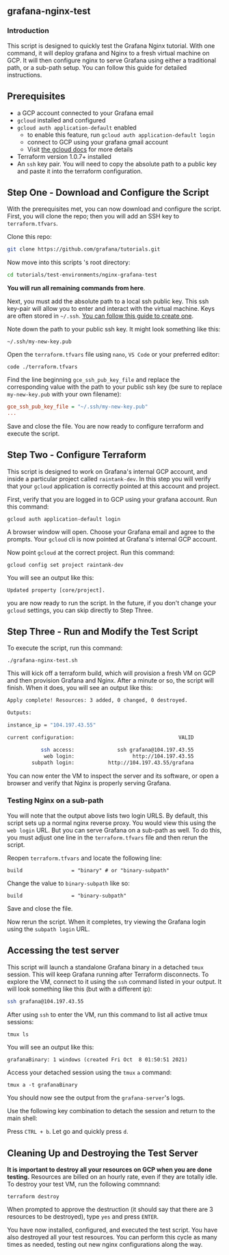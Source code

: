 ## grafana-nginx-test

### Introduction

This script is designed to quickly test the Grafana Nginx tutorial. With one command, it will deploy grafana and Nginx to a fresh virtual machine on GCP. It will then configure nginx to serve Grafana using either a traditional path, or a sub-path setup. You can follow this guide for detailed instructions.

## Prerequisites

- a GCP account connected to your Grafana email
- `gcloud` installed and configured
- `gcloud auth application-default` enabled
    - to enable this feature, run `gcloud auth application-default login`
    - connect to GCP using your grafana gmail account
    - Visit [the gcloud docs](https://cloud.google.com/sdk/gcloud/reference/auth/application-default) for more details
- Terraform version 1.0.7+ installed
- An `ssh` key pair. You will need to copy the absolute path to a public key and paste it into the terraform configuration.

## Step One - Download and Configure the Script

With the prerequisites met, you can now download and configure the script. First, you will clone the repo; then you will add an SSH key to `terraform.tfvars`.

Clone this repo:

```sh
git clone https://github.com/grafana/tutorials.git
```

Now move into this scripts 's root directory:

```sh
cd tutorials/test-environments/nginx-grafana-test
```

**You will run all remaining commands from here**.

Next, you must add the absolute path to a local ssh public key. This ssh key-pair will allow you to enter and interact with the virtual machine. Keys are often stored in `~/.ssh`. [You can follow this guide to create one](https://docs.github.com/en/authentication/connecting-to-github-with-ssh/generating-a-new-ssh-key-and-adding-it-to-the-ssh-agent).

Note down the path to your public ssh key. It might look something like this:

```
~/.ssh/my-new-key.pub
```

Open the `terraform.tfvars` file using `nano`, `VS Code` or your preferred editor:

```
code ./terraform.tfvars
```

Find the line beginning `gce_ssh_pub_key_file` and replace the corresponding value with the path to your public ssh key (be sure to replace `my-new-key.pub` with your own filename):

```ini
gce_ssh_pub_key_file = "~/.ssh/my-new-key.pub"
...
```

Save and close the file. You are now ready to configure terraform and execute the script.

## Step Two - Configure Terraform

This script is designed to work on Grafana's internal GCP account, and inside a particular project called `raintank-dev`. In this step you will verify that your `gcloud` application is correctly pointed at this account and project.

First, verify that you are logged in to GCP using your grafana account. Run this command:

```
gcloud auth application-default login
```

A browser window will open. Choose your Grafana email and agree to the prompts. Your `gcloud` cli is now pointed at Grafana's internal GCP account.

Now point `gcloud` at the correct project. Run this command:

```
gcloud config set project raintank-dev
```

You will see an output like this:

```
Updated property [core/project].
```

you are now ready to run the script. In the future, if you don't change your `gcloud` settings, you can skip directly to Step Three.

## Step Three - Run and Modify the Test Script

To execute the script, run this command:

```
./grafana-nginx-test.sh
```

This will kick off a terraform build, which will provision a fresh VM on GCP and then provision Grafana and Nginx. After a minute or so, the script will finish. When it does, you will see an output like this:

```sh
Apply complete! Resources: 3 added, 0 changed, 0 destroyed.

Outputs:

instance_ip = "104.197.43.55"

current configuration:                                  VALID

           ssh access:              ssh grafana@104.197.43.55
            web login:                   http://104.197.43.55
        subpath login:           http://104.197.43.55/grafana
```

You can now enter the VM to inspect the server and its software, or open a browser and verify that Nginx is properly serving Grafana.

### Testing Nginx on a sub-path

You will note that the output above lists two login URLS. By default, this script sets up a normal nginx reverse proxy. You would view this using the `web login` URL. But you can serve Grafana on a sub-path as well. To do this, you must adjust one line in the `terraform.tfvars` file and then rerun the script.

Reopen `terraform.tfvars` and locate the following line:

```
build                = "binary" # or "binary-subpath"
```

Change the value to `binary-subpath` like so:

```
build                = "binary-subpath"
```

Save and close the file.

Now rerun the script. When it completes, try viewing the Grafana login using the `subpath login` URL.

## Accessing the test server 

This script will launch a standalone Grafana binary in a detached `tmux` session. This will keep Grafana running after Terraform disconnects. To explore the VM, connect to it using the `ssh` command listed in your output. It will look something like this (but with a different ip):

```sh
ssh grafana@104.197.43.55
```

After using `ssh` to enter the VM, run this command to list all active tmux sessions:

```sh
tmux ls
```

You will see an output like this:

```output
grafanaBinary: 1 windows (created Fri Oct  8 01:50:51 2021)
```

Access your detached session using the `tmux` `a` command:

```
tmux a -t grafanaBinary
```

You should now see the output from the `grafana-server`'s logs.

Use the following key combination to detach the session and return to the main shell: 

Press `CTRL + b`. Let go and quickly press `d`. 

## Cleaning Up and Destroying the Test Server

**It is important to destroy all your resources on GCP when you are done testing.** Resources are billed on an hourly rate, even if they are totally idle. To destroy your test VM, run the following commnand:

```
terraform destroy
```

When prompted to approve the destruction (it should say that there are 3 resources to be destroyed), type `yes` and press `ENTER`.

You have now installed, configured, and executed the test script. You have also destroyed all your test resources. You can perform this cycle as many times as needed, testing out new nginx configurations along the way.